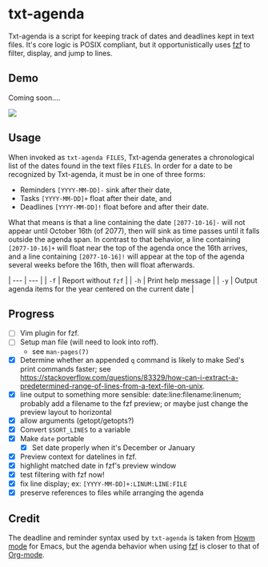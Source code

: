 # txt-agenda

Txt-agenda is a script for keeping track of dates and deadlines kept in text files.  It's core logic is POSIX compliant, but it opportunistically uses [fzf](https://github.com/junegunn/fzf) to filter, display, and jump to lines.

## Demo

Coming soon....

![](http://johnob.sdf.org/resources/txt-agenda_demo.gif)

## Usage

When invoked as `txt-agenda FILES`, Txt-agenda generates a chronological list of the dates found in the text files `FILES`.  In order for a date to be recognized by Txt-agenda, it must be in one of three forms:

- Reminders `[YYYY-MM-DD]-` sink after their date,
- Tasks `[YYYY-MM-DD]+` float after their date, and
- Deadlines `[YYYY-MM-DD]!` float before and after their date.

What that means is that a line containing the date `[2077-10-16]-` will not appear until October 16th (of 2077), then will sink as time passes until it falls outside the agenda span.  In contrast to that behavior, a line containing `[2077-10-16]+` will float near the top of the agenda once the 16th arrives, and a line containing `[2077-10-16]!` will appear at the top of the agenda several weeks before the 16th, then will float afterwards.

 | ---  | ---                                                           | 
 | `-f` | Report without `fzf`                                          | 
 | `-h` | Print help message                                            | 
 | `-y` | Output agenda items for the year centered on the current date | 

## Progress

- [ ] Vim plugin for fzf.
- [ ] Setup man file (will need to look into roff).
    - see `man-pages(7)`
- [x] Determine whether an appended `q` command is likely to make Sed's print commands faster; see https://stackoverflow.com/questions/83329/how-can-i-extract-a-predetermined-range-of-lines-from-a-text-file-on-unix.
- [x] line output to something more sensible: date:line:filename:linenum; probably add a filename to the fzf preview; or maybe just change the preview layout to horizontal
- [X] allow arguments (getopt/getopts?)
- [X] Convert `$SORT_LINES` to a variable
- [X] Make `date` portable
    - [X] Set date properly when it's December or January
- [X] Preview context for datelines in fzf.
- [X] highlight matched date in fzf's preview window
- [X] test filtering with fzf now!
- [X] fix line display; ex: `[YYYY-MM-DD]+:LINUM:LINE:FILE`
- [X] preserve references to files while arranging the agenda

## Credit

The deadline and reminder syntax used by `txt-agenda` is taken from [Howm mode](http://howm.osdn.jp/) for Emacs, but the agenda behavior when using [fzf](https://github.com/junegunn/fzf) is closer to that of [Org-mode](https://orgmode.org/).
